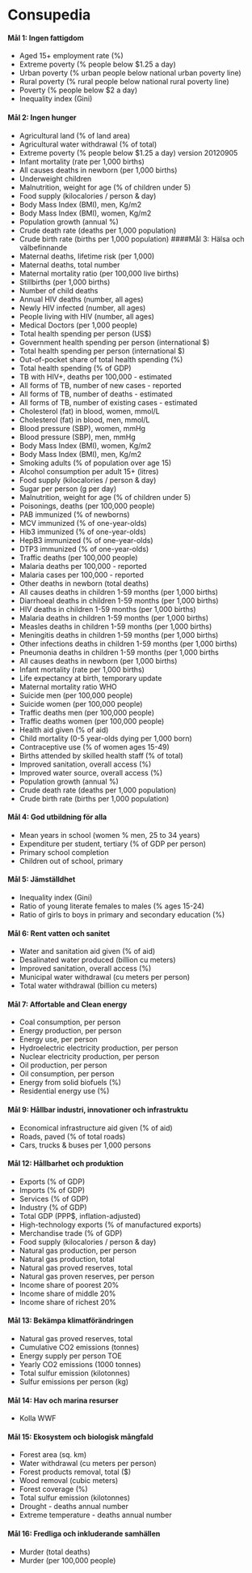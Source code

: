 # Consupedia


#### Mål 1: Ingen fattigdom
* Aged 15+ employment rate (%)
* Extreme poverty (% people below $1.25 a day)
* Urban poverty (% urban people below national urban poverty line)
* Rural poverty (% rural people below national rural poverty line)
* Poverty (% people below $2 a day)
* Inequality index (Gini)

#### Mål 2: Ingen hunger
* Agricultural land (% of land area)
* Agricultural water withdrawal (% of total)
* Extreme poverty (% people below $1.25 a day) version 20120905
* Infant mortality (rate per 1,000 births)
* All causes deaths in newborn (per 1,000 births)
* Underweight children
* Malnutrition, weight for age (% of children under 5)
* Food supply (kilocalories / person & day)
* Body Mass Index (BMI), men, Kg/m2
* Body Mass Index (BMI), women, Kg/m2
* Population growth (annual %)
* Crude death rate (deaths per 1,000 population)
* Crude birth rate (births per 1,000 population)
####Mål 3: Hälsa och välbefinnande
* Maternal deaths, lifetime risk (per 1,000)
* Maternal deaths, total number
* Maternal mortality ratio (per 100,000 live births)
* Stillbirths (per 1,000 births)
* Number of child deaths
* Annual HIV deaths (number, all ages)
* Newly HIV infected (number, all ages)
* People living with HIV (number, all ages)
* Medical Doctors (per 1,000 people)
* Total health spending per person (US$)
* Government health spending per person (international $)
* Total health spending per person (international $)
* Out-of-pocket share of total health spending (%)
* Total health spending (% of GDP)
* TB with HIV+, deaths per 100,000 - estimated
* All forms of TB, number of new cases - reported
* All forms of TB, number of deaths - estimated
* All forms of TB, number of existing cases - estimated
* Cholesterol (fat) in blood, women, mmol/L
* Cholesterol (fat) in blood, men, mmol/L
* Blood pressure (SBP), women, mmHg
* Blood pressure (SBP), men, mmHg
* Body Mass Index (BMI), women, Kg/m2
* Body Mass Index (BMI), men, Kg/m2
* Smoking adults (% of population over age 15)
* Alcohol consumption per adult 15+ (litres)
* Food supply (kilocalories / person & day)
* Sugar per person (g per day)
* Malnutrition, weight for age (% of children under 5)
* Poisonings, deaths (per 100,000 people)
* PAB immunized (% of newborns)
* MCV immunized (% of one-year-olds)
* Hib3 immunized (% of one-year-olds)
* HepB3 immunized (% of one-year-olds)
* DTP3 immunized (% of one-year-olds)
* Traffic deaths (per 100,000 people)
* Malaria deaths per 100,000 - reported
* Malaria cases per 100,000 - reported
* Other deaths in newborn (total deaths)
* All causes deaths in children 1-59 months (per 1,000 births)
* Diarrhoeal deaths in children 1-59 months (per 1,000 births)
* HIV deaths in children 1-59 months (per 1,000 births)
* Malaria deaths in children 1-59 months (per 1,000 births)
* Measles deaths in children 1-59 months (per 1,000 births)
* Meningitis deaths in children 1-59 months (per 1,000 births)
* Other infections deaths in children 1-59 months (per 1,000 births)
* Pneumonia deaths in children 1-59 months (per 1,000 births
* All causes deaths in newborn (per 1,000 births)
* Infant mortality (rate per 1,000 births)
* Life expectancy at birth, temporary update
* Maternal mortality ratio WHO
* Suicide men (per 100,000 people)
* Suicide women (per 100,000 people)
* Traffic deaths men (per 100,000 people)
* Traffic deaths women (per 100,000 people)
* Health aid given (% of aid)
* Child mortality (0-5 year-olds dying per 1,000 born)
* Contraceptive use (% of women ages 15-49)
* Births attended by skilled health staff (% of total)
* Improved sanitation, overall access (%)
* Improved water source, overall access (%)
* Population growth (annual %)
* Crude death rate (deaths per 1,000 population)
* Crude birth rate (births per 1,000 population)

#### Mål 4: God utbildning för alla
* Mean years in school (women % men, 25 to 34 years)
* Expenditure per student, tertiary (% of GDP per person)
* Primary school completion
* Children out of school, primary

#### Mål 5: Jämställdhet
* Inequality index (Gini)
* Ratio of young literate females to males (% ages 15-24)
* Ratio of girls to boys in primary and secondary education (%)

#### Mål 6: Rent vatten och sanitet
* Water and sanitation aid given (% of aid)
* Desalinated water produced (billion cu meters)
* Improved sanitation, overall access (%)
* Municipal water withdrawal (cu meters per person)
* Total water withdrawal (billion cu meters)

#### Mål 7: Affortable and Clean energy
* Coal consumption, per person
* Energy production, per person
* Energy use, per person
* Hydroelectric electricity production, per person
* Nuclear electricity production, per person
* Oil production, per person
* Oil consumption, per person
* Energy from solid biofuels (%)
* Residential energy use (%)

#### Mål 9: Hållbar industri, innovationer och infrastruktu
* Economical infrastructure aid given (% of aid)
* Roads, paved (% of total roads)
* Cars, trucks & buses per 1,000 persons

#### Mål 12: Hållbarhet och produktion
* Exports (% of GDP)
* Imports (% of GDP)
* Services (% of GDP)
* Industry (% of GDP)
* Total GDP (PPP$, inflation-adjusted)
* High-technology exports (% of manufactured exports)
* Merchandise trade (% of GDP)
* Food supply (kilocalories / person & day)
* Natural gas production, per person
* Natural gas production, total
* Natural gas proved reserves, total
* Natural gas proven reserves, per person
* Income share of poorest 20%
* Income share of middle 20%
* Income share of richest 20%

#### Mål 13: Bekämpa klimatförändringen
* Natural gas proved reserves, total
* Cumulative CO2 emissions (tonnes)
* Energy supply per person TOE
* Yearly CO2 emissions (1000 tonnes)
* Total sulfur emission (kilotonnes)
* Sulfur emissions per person (kg)


#### Mål 14: Hav och marina resurser
* Kolla WWF

#### Mål 15: Ekosystem och biologisk mångfald
* Forest area (sq. km)
* Water withdrawal (cu meters per person)
* Forest products removal, total ($)
* Wood removal (cubic meters)
* Forest coverage (%)
* Total sulfur emission (kilotonnes)
* Drought - deaths annual number
* Extreme temperature - deaths annual number

#### Mål 16: Fredliga och inkluderande samhällen
* Murder (total deaths)
* Murder (per 100,000 people) 
